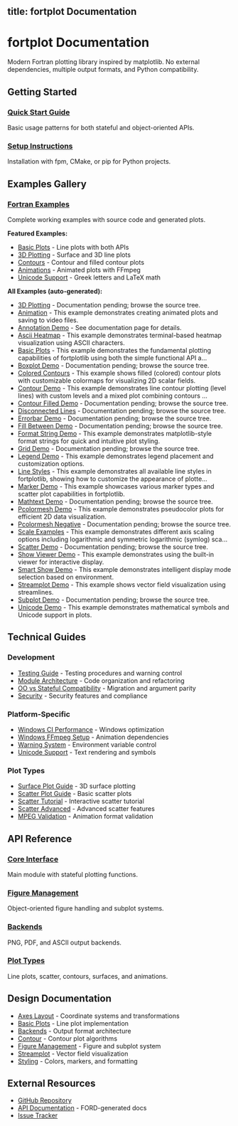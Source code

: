 title: fortplot Documentation
---

# fortplot Documentation

Modern Fortran plotting library inspired by matplotlib. No external dependencies, multiple output formats, and Python compatibility.

## Getting Started

### [Quick Start Guide](https://github.com/lazy-fortran/fortplot#usage)
Basic usage patterns for both stateful and object-oriented APIs.

### [Setup Instructions](https://github.com/lazy-fortran/fortplot#setup)
Installation with fpm, CMake, or pip for Python projects.

## Examples Gallery

### [Fortran Examples](https://github.com/lazy-fortran/fortplot/tree/main/example/fortran)
Complete working examples with source code and generated plots.

**Featured Examples:**
- [Basic Plots](https://github.com/lazy-fortran/fortplot/tree/main/example/fortran/basic_plots) - Line plots with both APIs
- [3D Plotting](https://github.com/lazy-fortran/fortplot/tree/main/example/fortran/3d_plotting) - Surface and 3D line plots
- [Contours](https://github.com/lazy-fortran/fortplot/tree/main/example/fortran/contour_demo) - Contour and filled contour plots
- [Animations](https://github.com/lazy-fortran/fortplot/tree/main/example/fortran/animation) - Animated plots with FFmpeg
- [Unicode Support](https://github.com/lazy-fortran/fortplot/tree/main/example/fortran/unicode_demo) - Greek letters and LaTeX math

**All Examples (auto-generated):**
<!-- AUTO_EXAMPLES_START -->

- [3D Plotting](https://github.com/lazy-fortran/fortplot/tree/main/example/fortran/3d_plotting) - Documentation pending; browse the source tree.
- [Animation](./examples/animation.html) - This example demonstrates creating animated plots and saving to video files.
- [Annotation Demo](./examples/annotation_demo.html) - See documentation page for details.
- [Ascii Heatmap](./examples/ascii_heatmap.html) - This example demonstrates terminal-based heatmap visualization using ASCII characters.
- [Basic Plots](./examples/basic_plots.html) - This example demonstrates the fundamental plotting capabilities of fortplotlib using both the simple functional API a...
- [Boxplot Demo](https://github.com/lazy-fortran/fortplot/tree/main/example/fortran/boxplot_demo) - Documentation pending; browse the source tree.
- [Colored Contours](./examples/colored_contours.html) - This example shows filled (colored) contour plots with customizable colormaps for visualizing 2D scalar fields.
- [Contour Demo](./examples/contour_demo.html) - This example demonstrates line contour plotting (level lines) with custom levels and a mixed plot combining contours ...
- [Contour Filled Demo](https://github.com/lazy-fortran/fortplot/tree/main/example/fortran/contour_filled_demo) - Documentation pending; browse the source tree.
- [Disconnected Lines](https://github.com/lazy-fortran/fortplot/tree/main/example/fortran/disconnected_lines) - Documentation pending; browse the source tree.
- [Errorbar Demo](https://github.com/lazy-fortran/fortplot/tree/main/example/fortran/errorbar_demo) - Documentation pending; browse the source tree.
- [Fill Between Demo](https://github.com/lazy-fortran/fortplot/tree/main/example/fortran/fill_between_demo) - Documentation pending; browse the source tree.
- [Format String Demo](./examples/format_string_demo.html) - This example demonstrates matplotlib-style format strings for quick and intuitive plot styling.
- [Grid Demo](https://github.com/lazy-fortran/fortplot/tree/main/example/fortran/grid_demo) - Documentation pending; browse the source tree.
- [Legend Demo](./examples/legend_demo.html) - This example demonstrates legend placement and customization options.
- [Line Styles](./examples/line_styles.html) - This example demonstrates all available line styles in fortplotlib, showing how to customize the appearance of plotte...
- [Marker Demo](./examples/marker_demo.html) - This example showcases various marker types and scatter plot capabilities in fortplotlib.
- [Mathtext Demo](https://github.com/lazy-fortran/fortplot/tree/main/example/fortran/mathtext_demo) - Documentation pending; browse the source tree.
- [Pcolormesh Demo](./examples/pcolormesh_demo.html) - This example demonstrates pseudocolor plots for efficient 2D data visualization.
- [Pcolormesh Negative](https://github.com/lazy-fortran/fortplot/tree/main/example/fortran/pcolormesh_negative) - Documentation pending; browse the source tree.
- [Scale Examples](./examples/scale_examples.html) - This example demonstrates different axis scaling options including logarithmic and symmetric logarithmic (symlog) sca...
- [Scatter Demo](https://github.com/lazy-fortran/fortplot/tree/main/example/fortran/scatter_demo) - Documentation pending; browse the source tree.
- [Show Viewer Demo](./examples/show_viewer_demo.html) - This example demonstrates using the built-in viewer for interactive display.
- [Smart Show Demo](./examples/smart_show_demo.html) - This example demonstrates intelligent display mode selection based on environment.
- [Streamplot Demo](./examples/streamplot_demo.html) - This example shows vector field visualization using streamlines.
- [Subplot Demo](https://github.com/lazy-fortran/fortplot/tree/main/example/fortran/subplot_demo) - Documentation pending; browse the source tree.
- [Unicode Demo](./examples/unicode_demo.html) - This example demonstrates mathematical symbols and Unicode support in plots.

<!-- AUTO_EXAMPLES_END -->

## Technical Guides

### Development
- [Testing Guide](testing_guide.md) - Testing procedures and warning control
- [Module Architecture](module_architecture.md) - Code organization and refactoring
- [OO vs Stateful Compatibility](oo_stateful_compatibility.md) - Migration and argument parity
- [Security](security.md) - Security features and compliance

### Platform-Specific
- [Windows CI Performance](windows_ci_performance.md) - Windows optimization
- [Windows FFmpeg Setup](windows_ffmpeg_setup.md) - Animation dependencies
- [Warning System](warning_system.md) - Environment variable control
- [Unicode Support](unicode_support.md) - Text rendering and symbols

### Plot Types
- [Surface Plot Guide](surface_plot_guide.md) - 3D surface plotting
- [Scatter Plot Guide](scatter_plot_guide.md) - Basic scatter plots
- [Scatter Tutorial](scatter_tutorial.md) - Interactive scatter tutorial
- [Scatter Advanced](scatter_advanced.md) - Advanced scatter features
- [MPEG Validation](mpeg_validation.md) - Animation format validation

## API Reference

### [Core Interface](https://github.com/lazy-fortran/fortplot/blob/main/src/fortplot.f90)
Main module with stateful plotting functions.

### [Figure Management](design/figure_management.md)
Object-oriented figure handling and subplot systems.

### [Backends](design/backends.md)
PNG, PDF, and ASCII output backends.

### [Plot Types](design/basic_plots.md)
Line plots, scatter, contours, surfaces, and animations.

## Design Documentation

- [Axes Layout](design/axes_layout.md) - Coordinate systems and transformations
- [Basic Plots](design/basic_plots.md) - Line plot implementation
- [Backends](design/backends.md) - Output format architecture
- [Contour](design/contour.md) - Contour plot algorithms
- [Figure Management](design/figure_management.md) - Figure and subplot system
- [Streamplot](design/streamplot.md) - Vector field visualization
- [Styling](design/styling.md) - Colors, markers, and formatting

## External Resources

- [GitHub Repository](https://github.com/lazy-fortran/fortplot)
- [API Documentation](https://lazy-fortran.github.io/fortplot/) - FORD-generated docs
- [Issue Tracker](https://github.com/lazy-fortran/fortplot/issues)
